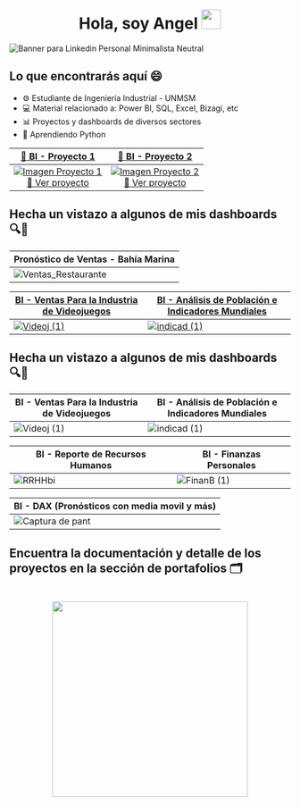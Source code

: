 <div align="center">
  <h1 align="center"><b>Hola, soy Angel </b><img src="https://media.giphy.com/media/hvRJCLFzcasrR4ia7z/giphy.gif" width="35"></h1>
</div>

![Banner para Linkedin Personal Minimalista Neutral](https://github.com/user-attachments/assets/51fc3859-de8e-4afc-ae95-6ce3418ff40b)

## Lo que encontrarás aquí 😄

- ⚙️ Estudiante de Ingeniería Industrial - UNMSM
- 💻 Material relacionado a: Power BI, SQL, Excel, Bizagi, etc
- 📊 Proyectos y dashboards de diversos sectores
- 🧠 Aprendiendo Python


| [🔹 BI - Proyecto 1](https://github.com/Angel2420/Portafolio_de_Power_BI) | [🔸 BI - Proyecto 2](https://github.com/Angel2420/Portafolio_de_Power_BI) |
|:--:|:--:|
| [![Imagen Proyecto 1](https://github.com/user-attachments/assets/6d4af8ce-fec2-4c43-84e3-200deb9cfa78)](https://github.com/Angel2420/Portafolio_de_Power_BI) <br> [🔗 Ver proyecto](https://github.com/Angel2420/Portafolio_de_Power_BI) | [![Imagen Proyecto 2](https://github.com/user-attachments/assets/28c48f63-73b7-4243-868a-dd909e066bfe)](https://github.com/Angel2420/Portafolio_de_Power_BI) <br> [🔗 Ver proyecto](https://github.com/Angel2420/Portafolio_de_Power_BI) |

## Hecha un vistazo a algunos de mis dashboards 🔍👀
|Pronóstico de Ventas - Bahía Marina|
| ----------- |
|![Ventas_Restaurante](https://github.com/user-attachments/assets/07aa7586-2ad2-4d27-a3bc-247007ac0e24)|

| [BI - Ventas Para la Industria de Videojuegos](https://github.com/Angel2420/Portafolio_de_Power_BI) | [BI - Análisis de Población e Indicadores Mundiales](https://github.com/Angel2420/Portafolio_de_Power_BI) |
| ----------- | ----------- |
| [![Videoj (1)](https://github.com/user-attachments/assets/6d4af8ce-fec2-4c43-84e3-200deb9cfa78)](https://github.com/Angel2420/Portafolio_de_Power_BI) | [![indicad (1)](https://github.com/user-attachments/assets/28c48f63-73b7-4243-868a-dd909e066bfe)](https://github.com/Angel2420/Portafolio_de_Power_BI) |

## Hecha un vistazo a algunos de mis dashboards 🔍👀

| BI - Ventas Para la Industria de Videojuegos | BI - Análisis de Población e Indicadores Mundiales |
| ----------- | ----------- |
|![Videoj (1)](https://github.com/user-attachments/assets/6d4af8ce-fec2-4c43-84e3-200deb9cfa78)|![indicad (1)](https://github.com/user-attachments/assets/28c48f63-73b7-4243-868a-dd909e066bfe)|

| BI - Reporte de Recursos Humanos | BI - Finanzas Personales |
| ----------- | ----------- |
|![RRHHbi](https://github.com/user-attachments/assets/4e89c29a-1cac-4086-8bd9-29f856a22032)|![FinanB (1)](https://github.com/user-attachments/assets/a8a08efc-6107-4d23-8f82-0514993d7cd0)|

| BI - DAX (Pronósticos con media movil y más)|
| ----------- |
|![Captura de pant](https://github.com/user-attachments/assets/e346c478-fad8-4011-8027-b63edc322ef9)|

## Encuentra la documentación y detalle de los proyectos en la sección de portafolios 🗂️

<div align="center">
  <h1 align="center"><img src="https://media4.giphy.com/media/v1.Y2lkPTc5MGI3NjExOWxtdzNvcjl6YzluNXFxdGVzYW9rNXpnNDJ3aXE3dTFwaWkxaXY3OSZlcD12MV9pbnRlcm5hbF9naWZfYnlfaWQmY3Q9cw/adUWwxJuEvA07yJDw6/giphy.gif" width="350"></h1>
</div>

<!--
**Angel2420/Angel2420** is a ✨ _special_ ✨ repository because its `README.md` (this file) appears on your GitHub profile.

Here are some ideas to get you started:

- 🔭 I’m currently working on ...
- 🌱 I’m currently learning ...
- 👯 I’m looking to collaborate on ...
- 🤔 I’m looking for help with ...
- 💬 Ask me about ...
- 📫 How to reach me: ...
- 😄 Pronouns: ...
- ⚡ Fun fact: ...
-->
